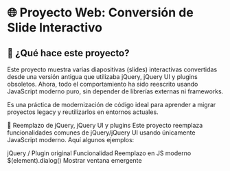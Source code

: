 # 🌐 Proyecto Web: Conversión de Slide Interactivo

## 🧠 ¿Qué hace este proyecto?

Este proyecto muestra varias diapositivas (slides) interactivas convertidas desde una versión antigua que utilizaba jQuery, jQuery UI y plugins obsoletos.
Ahora, todo el comportamiento ha sido reescrito usando JavaScript moderno puro, sin depender de librerías externas ni frameworks.

Es una práctica de modernización de código ideal para aprender a migrar proyectos legacy y reutilizarlos en entornos actuales.

🔧 Reemplazo de jQuery, jQuery UI y plugins
Este proyecto reemplaza funcionalidades comunes de jQuery/jQuery UI usando únicamente JavaScript moderno. Aquí algunos ejemplos:

jQuery / Plugin original	Funcionalidad	Reemplazo en JS moderno
$(element).dialog()	Mostrar ventana emergente	<dialog> nativo o classList para mostrar/ocultar
$(element).draggable()	Arrastrar elementos	mousedown / mousemove / mouseup + style.transform
$(element).sortable()	Reordenar elementos	APIs de dragstart, dragover, drop
$(element).swap()	Intercambiar contenido	Función personalizada con replaceChild, etc.

🎬 Ejemplos de Slides Convertidos

📌 EJEMPLO SLIDE 1

📝 Descripción:
Actividad interactiva en la que el usuario debe ordenar 6 frases relacionadas con el contenido de la unidad.
Una vez ordenadas, puede hacer clic en el botón “Comprobar” para validar si el orden es correcto.
También se incluye un botón para reiniciar la actividad.

⚙️ Funcionalidad:

Arrastrar y soltar elementos para cambiar el orden.

Comprobación automática del orden correcto.

Mensaje de resultado (éxito o error).

Reinicio de la actividad.

![Vista del slide 1 convertido](image.png)


📌 EJEMPLO SLIDE 2

📝 Descripción:
Actividad visual en la que se presenta una imagen ilustrativa (imagen de prueba) sobre el concepto de las inteligencias múltiples.
Al cargar la actividad, la imagen realiza una animación de rotación y escala para captar la atención del usuario.

⚙️ Funcionalidad:

Animación de rotación de la imagen (720°).

Animación de zoom desde escala 0 hasta escala 1.

Ejecución automática de la animación al iniciar el slide.

Propósito visual y motivacional como introducción al tema.

![Vista del slide 2 convertido](image-2.png)


📌 EJEMPLO SLIDE 3

📝 Descripción:
Actividad interactiva en la que el usuario escucha una cita de Howard Gardner (audio de prueba) y reflexiona sobre el concepto de inteligencias múltiples.
Incluye una sección de brainstorming colaborativo, seguida de una autoevaluación personal con 13 criterios.
La actividad se considera completada una vez que el usuario ha respondido a todos los ítems.

⚙️ Funcionalidad:

Reproductor de audio con botones play, pause y stop.

Botones para mostrar u ocultar secciones.

Dinámica grupal con roles y objetivos.

Test interactivo de 13 ítems autoevaluables.

Validación automática (comprobación de que todos los ítems están marcados).

Mensaje de éxito animado con confirmación.

![Vista del slide 3 convertido](image-1.png)

🧪 Todos los reemplazos fueron probados para asegurar el mismo comportamiento sin usar jQuery.

## 📁 Estructura del proyecto

/tu-proyecto
└── conversion_slides/
    ├── README.md                        # Documentación del proyecto
    ├── .gitignore
    ├── package.json
    ├── package-lock.json

    ├── slide1/                          # Slide 1: "Ejercicio interactivo de reordenación"
    │   ├── index.html
    │   ├── style.css
    │   ├── script.js
    │   └── media/
    │       └── multiple_intelligences.png

    ├── slide2/                          # Slide 2: Animación visual con transformación
    │   ├── index.html
    │   ├── style.css
    │   ├── script.js
    │   └── media/
    │       └── multiple_intelligences.png

    ├── slide3/                          # Slide 3: Autoevaluación interactiva
    │   ├── index.html
    │   ├── style.css
    │   ├── script.js
    │   ├── media/
    │   │   └── lapiz_amco.png
    │   └── resources/
    │       └── test-audio.mp3

    └── slide4/                          # (Opcional) Futuro slide adicional
        ├── index.html
        ├── style.css
        ├── script.js
        └── media/
            └── ejemplo.png





## 🚀 Cómo usar

1. Clona este repositorio:
```bash
git clone https://github.com/MiriamVertice/conversion_slide.git
Abre index.html en tu navegador para probar el slide interactivo.

✅ Puedes usar Live Server en VS Code para ver los cambios automáticamente.
⚙️ Tecnologías utilizadas
HTML5

CSS3

JavaScript (ES6+)

📌 Objetivo del proyecto
Este proyecto es parte de una transición de código heredado con jQuery hacia una versión moderna y sostenible usando únicamente tecnologías nativas del navegador.

🧙‍♀️ Autora
Miriam Ibáñez Muñoz